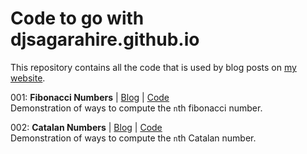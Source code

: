 # Code to go with djsagarahire.github.io

This repository contains all the code that is used by blog posts on [my website](http://djsagarahire.github.io/).

001: **Fibonacci Numbers** | [Blog](http://djsagarahire.github.io/posts/fibonacci-numbers.html) | [Code](https://github.com/DJSagarAhire/blog-code/tree/master/001)  
Demonstration of ways to compute the `n`th fibonacci number.

002: **Catalan Numbers** | [Blog](http://djsagarahire.github.io/posts/catalan-numbers.html) | [Code](https://github.com/DJSagarAhire/blog-code/tree/master/002)  
Demonstration of ways to compute the `n`th Catalan number.
